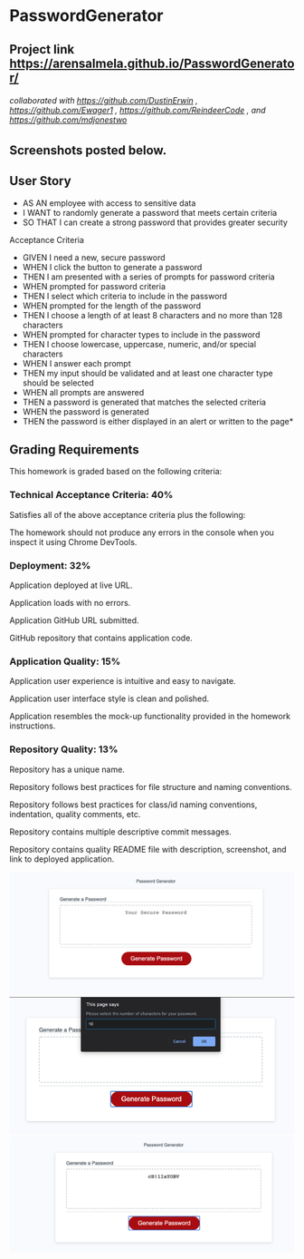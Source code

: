 # PasswordGenerator

## Project link https://arensalmela.github.io/PasswordGenerator/

###### collaborated with https://github.com/DustinErwin , https://github.com/Ewager1 , https://github.com/ReindeerCode , and https://github.com/mdjonestwo

## Screenshots posted below.

## User Story

- AS AN employee with access to sensitive data
- I WANT to randomly generate a password that meets certain criteria
- SO THAT I can create a strong password that provides greater security

Acceptance Criteria

- GIVEN I need a new, secure password
- WHEN I click the button to generate a password
- THEN I am presented with a series of prompts for password criteria
- WHEN prompted for password criteria
- THEN I select which criteria to include in the password
- WHEN prompted for the length of the password
- THEN I choose a length of at least 8 characters and no more than 128 characters
- WHEN prompted for character types to include in the password
- THEN I choose lowercase, uppercase, numeric, and/or special characters
- WHEN I answer each prompt
- THEN my input should be validated and at least one character type should be selected
- WHEN all prompts are answered
- THEN a password is generated that matches the selected criteria
- WHEN the password is generated
- THEN the password is either displayed in an alert or written to the page\*

## Grading Requirements

This homework is graded based on the following criteria:

### Technical Acceptance Criteria: 40%

Satisfies all of the above acceptance criteria plus the following:

The homework should not produce any errors in the console when you inspect it using Chrome DevTools.

### Deployment: 32%

Application deployed at live URL.

Application loads with no errors.

Application GitHub URL submitted.

GitHub repository that contains application code.

### Application Quality: 15%

Application user experience is intuitive and easy to navigate.

Application user interface style is clean and polished.

Application resembles the mock-up functionality provided in the homework instructions.

### Repository Quality: 13%

Repository has a unique name.

Repository follows best practices for file structure and naming conventions.

Repository follows best practices for class/id naming conventions, indentation, quality comments, etc.

Repository contains multiple descriptive commit messages.

Repository contains quality README file with description, screenshot, and link to deployed application.

![Password ScreenShot 1](Screenshots/PasswordSS1.png)
![Password ScreenShot 2](Screenshots/PasswordSS2.png)
![Password ScreenShot 3](Screenshots/PasswordSS3.png)
